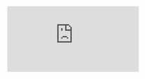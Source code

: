 ![Spotify Now Playing](https://nowplayi.ng/miniplayer.php?refreshToken=AQA7VKGJAlRZj5rrlT5aO0R0_LeOOF-56vR1cm6CPkwOYDDFWQT5N0RLfqqVoSIihBkYIhJ_OkOgWBXO0rGTZ6mfrDW9en5MjY5dWbbF_QPRkS5IGs-7oeV-KgZIz0CzI5o&showAlbum=true&showArtwork=true&showProgress=true&showPause=true&transparentBackground=false&hideOnPauseOrEmpty=false)
